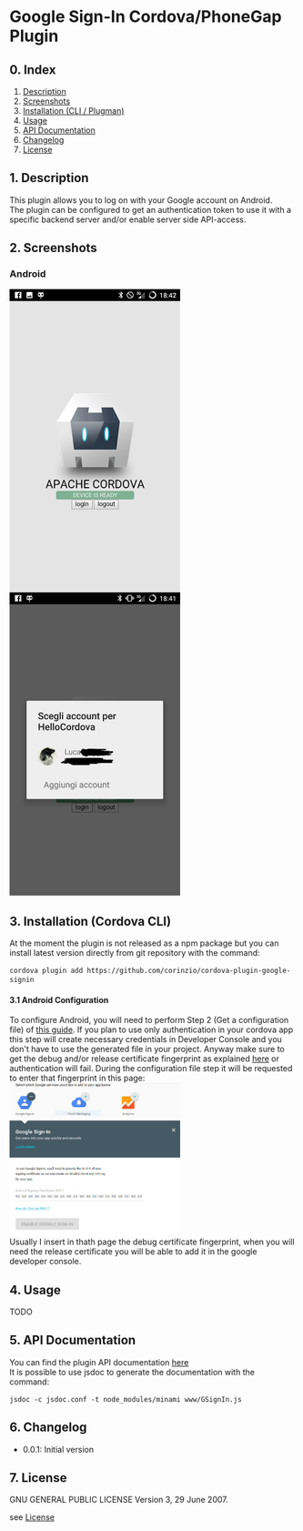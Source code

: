 # Google Sign-In Cordova/PhoneGap Plugin

## 0. Index
1. [Description](#1-description)
2. [Screenshots](#2-screenshots)
3. [Installation (CLI / Plugman)](#3-installation-phonegap-cli--cordova-cli)
4. [Usage](#4-usage)
5. [API Documentation](#5-API-documentation)
6. [Changelog](#6-changelog)
7. [License](#7-license)

## 1. Description
This plugin allows you to log on with your Google account on Android.  
The plugin can be configured to get an authentication token to use it with a specific backend server and/or enable server side API-access.

## 2. Screenshots
### Android

<img src="https://raw.githubusercontent.com/corinzio/cordova-plugin-google-signin/master/screen/base.png" width="300" style="float: left; margin-right: 10px" />

<img src="https://raw.githubusercontent.com/corinzio/cordova-plugin-google-signin/master/screen/select.png" width="300"  />  

## 3. Installation (Cordova CLI)
At the moment the plugin is not released as a npm package but you can install latest version directly from git repository with the command:  
```
cordova plugin add https://github.com/corinzio/cordova-plugin-google-signin
```
#### 3.1 Android Configuration
To configure Android, you will need to perform Step 2 (Get a configuration file) of [this guide](https://developers.google.com/identity/sign-in/android/start). If you plan to use only authentication in your cordova app this step will create necessary credentials in Developer Console and you don't have to use the generated file in your project. Anyway make sure to get the debug and/or release certificate fingerprint as explained [here](https://developers.google.com/android/guides/client-auth.html) or authentication will fail. During the configuration file step it will be requested to enter that fingerprint in this page:  
<img src="https://raw.githubusercontent.com/corinzio/cordova-plugin-google-signin/master/screen/signin.png" width="300" style="clear: both; display: block;" />
Usually I insert in thath page the debug certificate fingerprint, when you will need the release certificate you will be able to add it in the google developer console.


## 4. Usage

TODO

## 5. API Documentation
You can find the plugin API documentation [here](http://corinzio.github.io/cordova-plugin-google-signin/)  
It is possible to use jsdoc to generate the documentation with the command:
```
jsdoc -c jsdoc.conf -t node_modules/minami www/GSignIn.js
```


## 6. Changelog
- 0.0.1: Initial version

## 7. License
GNU GENERAL PUBLIC LICENSE Version 3, 29 June 2007.

see [License](https://raw.githubusercontent.com/corinzio/cordova-plugin-google-signin/master/LICENSE)
